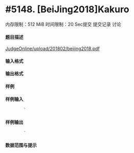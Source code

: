 
# #5148. [BeiJing2018]Kakuro
内存限制：512 MiB 时间限制：20 Sec提交 提交记录 讨论
#### 题目描述
[JudgeOnline/upload/201802/beijing2018.pdf](upload/201802/beijing2018.pdf)

#### 输入格式

#### 输出格式

#### 样例

#### 样例输入

			`
#### 样例输出

			`
#### 数据范围与提示

